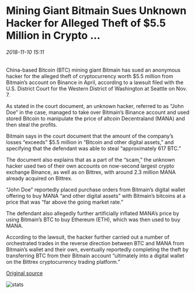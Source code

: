 # Mining Giant Bitmain Sues Unknown Hacker for Alleged Theft of $5.5 Million in Crypto ...

###### 2018-11-10 15:11

China-based Bitcoin (BTC) mining giant Bitmain has sued an anonymous hacker for the alleged theft of cryptocurrency worth $5.5 million from Bitmain’s account on Binance in April, according to a lawsuit filed with the U.S. District Court for the Western District of Washington at Seattle on Nov. 7.

As stated in the court document, an unknown hacker, referred to as “John Doe” in the case, managed to take over Bitmain’s Binance account and used stored Bitcoin to manipulate the price of altcoin Decentraland (MANA) and then steal the profits.

Bitmain says in the court document that the amount of the company’s losses “exceeds” $5.5 million in “Bitcoin and other digital assets,” and specifying that the defendant was able to steal “approximately 617 BTC.”

The document also explains that as a part of the “scam,” the unknown hacker used two of their own accounts on now-second largest crypto exchange Binance, as well as on Bittrex, with around 2.3 million MANA already acquired on Bittrex.

“John Doe” reportedly placed purchase orders from Bitmain’s digital wallet offering to buy MANA “and other digital assets” with Bitmain’s bitcoins at a price that was “far above the going market rate.”

The defendant also allegedly further artificially inflated MANA’s price by using Bitmain’s BTC to buy Ethereum (ETH), which was then used to buy MANA.

According to the lawsuit, the hacker further carried out a number of orchestrated trades in the reverse direction between BTC and MANA from Bitmain’s wallet and their own, eventually reportedly completing the theft by transferring BTC from their Bitmain account “ultimately into a digital wallet on the Bittrex cryptocurrency trading platform.”

[Original source](https://cointelegraph.com/news/mining-giant-bitmain-sues-unknown-hacker-for-alleged-theft-of-55-million-in-crypto)

![stats](https://c.statcounter.com/11760860/0/a89fa40b/1/ "stats")